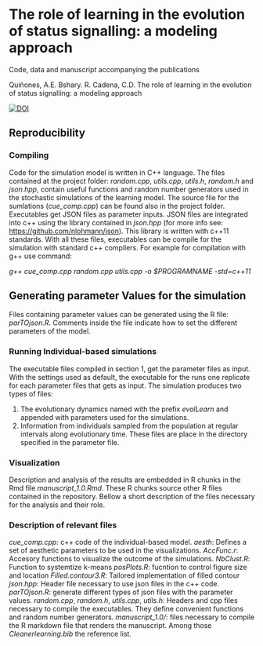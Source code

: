 # The role of learning in the evolution of status signalling: a modeling approach

Code, data and manuscript accompanying the publications

Quiñones, A.E. Bshary. R. Cadena, C.D.
The role of learning in the evolution of status signalling: a modeling approach

[![DOI](https://zenodo.org/badge/440585701.svg)](https://zenodo.org/badge/latestdoi/440585701)

## Reproducibility 

### Compiling 
Code for the simulation model is written in C++ language. 
The files contained at the project folder: 
*random.cpp*, *utils.cpp*, *utils.h*, *random.h* and *json.hpp*, 
contain useful functions and random number generators used in the
stochastic simulations of the learning model. The source file for the 
sumlations (*cue_comp.cpp*) can be found also in the project folder.
Executables get JSON files as parameter inputs. JSON files are
integrated into c++ using the library contained in *json.hpp* (for more info see:
https://github.com/nlohmann/json). This library is written with c++11 
standards. With all these files, executables can be compile for the simulation 
with standard c++ compilers. For example for compilation with g++ use command:

_g++ cue_comp.cpp random.cpp utils.cpp -o $PROGRAMNAME -std=c++11_

## Generating parameter Values for the simulation
Files containing parameter values can be generated using the 
R file: *parTOjson.R*. Comments inside the file indicate how to set the different 
parameters of the model.  

### Running Individual-based simulations
The executable files compiled in section 1, get the parameter files as input. 
With the settings used as default, the executable for the runs
one replicate for each parameter files that gets as input. The simulation
produces two types of files:
1) The evolutionary dynamics named with the prefix *evolLearn* and appended with
  parameters used for the simulations.
2) Information from individuals sampled from the population at regular intervals 
  along evolutionary time. 
These files are place in the directory specified in the parameter file. 

### Visualization
Description and analysis of the results are embedded in R chunks in the 
Rmd file *manuscript_1.0.Rmd*. These R chunks source other R files contained
in the repository. Bellow a short description of the files necessary for the 
analysis and their role.

### Description of relevant files
*cue_comp.cpp*: c++ code of the individual-based model.
*aesth*: Defines a set of aesthetic parameters to be used in 
  the visualizations.
*AccFunc.r*: Accesory functions to visualize the outcome of the simulations. 
*NbClust.R*: Function to systemtize k-means
*posPlots.R*: fucntion to control figure size and location
*Filled.contour3.R*: Tailored implementation of filled contour
*json.hpp*: Header file necessary to use json files in the c++ code.
*parTOjson.R*: generate different types of json files with the parameter values.
*random.cpp*, *random.h*, *utils.cpp*, *utils.h*: Headers and cpp files 
  necessary to compile the executables. They define convenient functions and
  random number generators. 
*manuscript_1.0/*: files necessary to compile the R markdown file that 
  renders the manuscript. Among those *Cleanerlearning.bib* the reference list.
